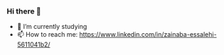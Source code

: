 ### Hi there 👋


- 🌱 I’m currently studying
- 📫 How to reach me: https://www.linkedin.com/in/zainaba-essalehi-5611041b2/


